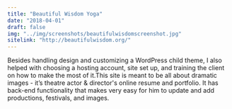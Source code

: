 ```yaml
---
title: "Beautiful Wisdom Yoga"
date: "2018-04-01"
draft: false
img: "../img/screenshots/beautifulwisdomscreenshot.jpg"
sitelink: "http://beautifulwisdom.org/"
---
```

Besides handling design and customizing a WordPress child theme, I also helped with choosing a hosting account, site set up, and training the client on how to make the most of it.<!--more-->This site is meant to be all about dramatic images - it’s theatre actor & director's online resume and portfolio. It has back-end functionality that makes very easy for him to update and add productions, festivals, and images. 
